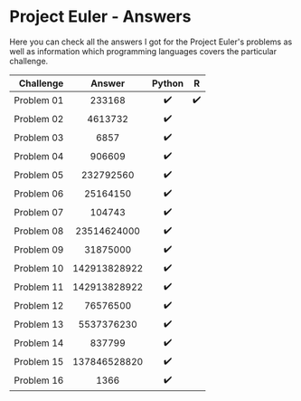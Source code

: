 # Project Euler - Answers

Here you can check all the answers I got for the Project Euler's problems as well as information which programming languages covers the particular challenge.

| Challenge      | Answer        | Python           | R                |
| --------------:|:-------------:|:----------------:|:----------------:|
| Problem 01     | 233168        |:heavy_check_mark:|:heavy_check_mark:|
| Problem 02     | 4613732       |:heavy_check_mark:|                  |
| Problem 03     | 6857          |:heavy_check_mark:|                  |
| Problem 04     | 906609        |:heavy_check_mark:|                  |
| Problem 05     | 232792560     |:heavy_check_mark:|                  |
| Problem 06     | 25164150      |:heavy_check_mark:|                  |
| Problem 07     | 104743        |:heavy_check_mark:|                  |
| Problem 08     | 23514624000   |:heavy_check_mark:|                  |
| Problem 09     | 31875000      |:heavy_check_mark:|                  |
| Problem 10     | 142913828922  |:heavy_check_mark:|                  |
| Problem 11     | 142913828922  |:heavy_check_mark:|                  |
| Problem 12     | 76576500      |:heavy_check_mark:|                  |
| Problem 13     | 5537376230    |:heavy_check_mark:|                  |
| Problem 14     | 837799        |:heavy_check_mark:|                  |
| Problem 15     | 137846528820  |:heavy_check_mark:|                  |
| Problem 16     | 1366          |:heavy_check_mark:|                  |


